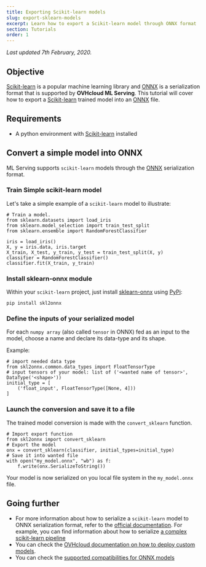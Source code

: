 ```yaml
---
title: Exporting Scikit-learn models
slug: export-sklearn-models
excerpt: Learn how to export a Scikit-learn model through ONNX format
section: Tutorials
order: 1
---
```

*Last updated 7th February, 2020.*

## Objective

[Scikit-learn](https://scikit-learn.org/stable/) is a popular machine learning library and [ONNX](https://onnx.ai/) is a serialization format that is supported by **OVHcloud ML Serving**. This tutorial will cover how to export a [Scikit-learn](https://scikit-learn.org/stable/) trained model into an [ONNX](https://onnx.ai/) file.

## Requirements

-   A python environment with [Scikit-learn](https://scikit-learn.org/stable/) installed

## Convert a simple model into ONNX

ML Serving supports `scikit-learn` models through the [ONNX](https://onnx.ai/) serialization format.

### Train Simple scikit-learn model

Let's take a simple example of a `scikit-learn` model to illustrate:

``` {.python}
# Train a model.
from sklearn.datasets import load_iris
from sklearn.model_selection import train_test_split
from sklearn.ensemble import RandomForestClassifier

iris = load_iris()
X, y = iris.data, iris.target
X_train, X_test, y_train, y_test = train_test_split(X, y)
classifier = RandomForestClassifier()
classifier.fit(X_train, y_train)
```

### Install sklearn-onnx module

Within your `scikit-learn` project, just install
[sklearn-onnx](https://github.com/onnx/sklearn-onnx) using
[PyPi](https://pypi.org/project/skl2onnx/):

``` {.bash}
pip install skl2onnx
```

### Define the inputs of your serialized model

For each `numpy array` (also called `tensor` in ONNX) fed as an input to the model, choose a name and declare its data-type and its shape.

Example:

``` {.python}
# import needed data type
from skl2onnx.common.data_types import FloatTensorType
# input tensors of your model: list of ('<wanted name of tensor>', DataType('<shape>'))
initial_type = [
    ('float_input', FloatTensorType([None, 4]))
]
```

### Launch the conversion and save it to a file

The trained model conversion is made with the `convert_sklearn` function.

``` {.python}
# Import export function
from skl2onnx import convert_sklearn
# Export the model
onx = convert_sklearn(classifier, initial_types=initial_type)
# Save it into wanted file
with open("my_model.onnx", "wb") as f:
    f.write(onx.SerializeToString())
```

Your model is now serialized on you local file system in the `my_model.onnx` file.

## Going further

-   For more information about how to serialize a `scikit-learn` model to
    ONNX serialization format, refer to the [official documentation](http://onnx.ai/sklearn-onnx/index.html). For example, you can find information about how to serialize [a complex scikit-learn pipeline](http://onnx.ai/sklearn-onnx/pipeline.html)
-   You can check the [OVHcloud documentation on how to deploy custom models](../deploy-serialized-models).
-   You can check the [supported compatibilities for ONNX models](../compatibility-matrix)
